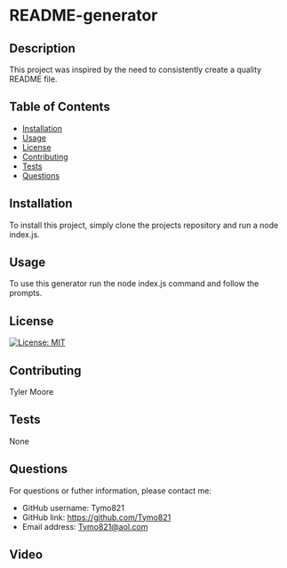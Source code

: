 # README-generator

## Description

This project was inspired by the need to consistently create a quality README file.

## Table of Contents

- [Installation](#installation)
- [Usage](#usage)
- [License](#license)
- [Contributing](#contributing)
- [Tests](#tests)
- [Questions](#questions)

## Installation

To install this project, simply clone the projects repository and run a node index.js.

## Usage

To use this generator run the node index.js command and follow the prompts.

## License

[![License: MIT](https://img.shields.io/badge/License-MIT-yellow.svg)](https://opensource.org/licenses/MIT)

## Contributing

Tyler Moore

## Tests

None

## Questions

For questions or futher information, please contact me:

- GitHub username: Tymo821
- GitHub link: https://github.com/Tymo821
- Email address: Tymo821@aol.com

## Video